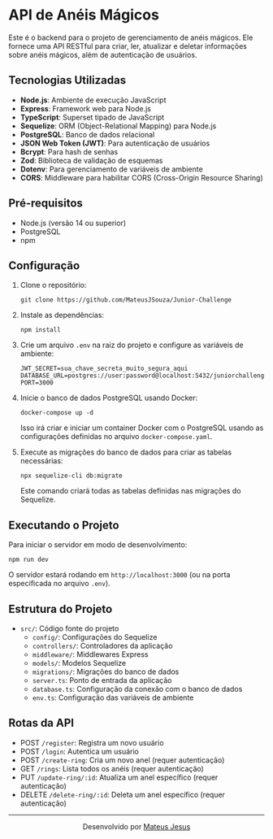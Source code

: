 # API de Anéis Mágicos

Este é o backend para o projeto de gerenciamento de anéis mágicos. Ele fornece uma API RESTful para criar, ler, atualizar e deletar informações sobre anéis mágicos, além de autenticação de usuários.

## Tecnologias Utilizadas

- **Node.js**: Ambiente de execução JavaScript
- **Express**: Framework web para Node.js
- **TypeScript**: Superset tipado de JavaScript
- **Sequelize**: ORM (Object-Relational Mapping) para Node.js
- **PostgreSQL**: Banco de dados relacional
- **JSON Web Token (JWT)**: Para autenticação de usuários
- **Bcrypt**: Para hash de senhas
- **Zod**: Biblioteca de validação de esquemas
- **Dotenv**: Para gerenciamento de variáveis de ambiente
- **CORS**: Middleware para habilitar CORS (Cross-Origin Resource Sharing)

## Pré-requisitos

- Node.js (versão 14 ou superior)
- PostgreSQL
- npm

## Configuração

1. Clone o repositório:
   ```
   git clone https://github.com/MateusJSouza/Junior-Challenge
   ```

2. Instale as dependências:
   ```
   npm install
   ```

3. Crie um arquivo `.env` na raiz do projeto e configure as variáveis de ambiente:
   ```
   JWT_SECRET=sua_chave_secreta_muito_segura_aqui
   DATABASE_URL=postgres://user:password@localhost:5432/juniorchallenge
   PORT=3000
   ```

4. Inicie o banco de dados PostgreSQL usando Docker:
   ```
   docker-compose up -d
   ```
   Isso irá criar e iniciar um container Docker com o PostgreSQL usando as configurações definidas no arquivo `docker-compose.yaml`.

5. Execute as migrações do banco de dados para criar as tabelas necessárias:
   ```
   npx sequelize-cli db:migrate
   ```
   Este comando criará todas as tabelas definidas nas migrações do Sequelize.

## Executando o Projeto

Para iniciar o servidor em modo de desenvolvimento:
```
npm run dev
```

O servidor estará rodando em `http://localhost:3000` (ou na porta especificada no arquivo `.env`).

## Estrutura do Projeto

- `src/`: Código fonte do projeto
  - `config/`: Configurações do Sequelize
  - `controllers/`: Controladores da aplicação
  - `middleware/`: Middlewares Express
  - `models/`: Modelos Sequelize
  - `migrations/`: Migrações do banco de dados
  - `server.ts`: Ponto de entrada da aplicação
  - `database.ts`: Configuração da conexão com o banco de dados
  - `env.ts`: Configuração das variáveis de ambiente

## Rotas da API

- POST `/register`: Registra um novo usuário
- POST `/login`: Autentica um usuário
- POST `/create-ring`: Cria um novo anel (requer autenticação)
- GET `/rings`: Lista todos os anéis (requer autenticação)
- PUT `/update-ring/:id`: Atualiza um anel específico (requer autenticação)
- DELETE `/delete-ring/:id`: Deleta um anel específico (requer autenticação)

----------------------------------------

<p align="center">
  Desenvolvido por <a href="https://github.com/MateusJSouza">Mateus Jesus</a>
</p>